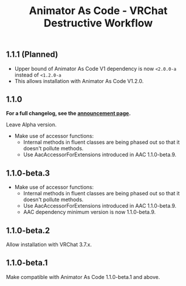 ﻿---
title: Animator As Code - VRChat Destructive Workflow
---

## 1.1.1 (Planned)

- Upper bound of Animator As Code V1 dependency is now `<2.0.0-a` instead of `<1.2.0-a`
- This allows installation with Animator As Code V1.2.0.

## 1.1.0

**For a full changelog, see the [announcement page](/updates/2024/08/21/p0).**

Leave Alpha version.

- Make use of accessor functions:
  - Internal methods in fluent classes are being phased out so that it doesn't pollute methods.
  - Use AacAccessorForExtensions introduced in AAC 1.1.0-beta.9.

## 1.1.0-beta.3

- Make use of accessor functions:
    - Internal methods in fluent classes are being phased out so that it doesn't pollute methods.
    - Use AacAccessorForExtensions introduced in AAC 1.1.0-beta.9.
    - AAC dependency minimum version is now 1.1.0-beta.9.

## 1.1.0-beta.2

Allow installation with VRChat 3.7.x.

## 1.1.0-beta.1

Make compatible with Animator As Code 1.1.0-beta.1 and above.
